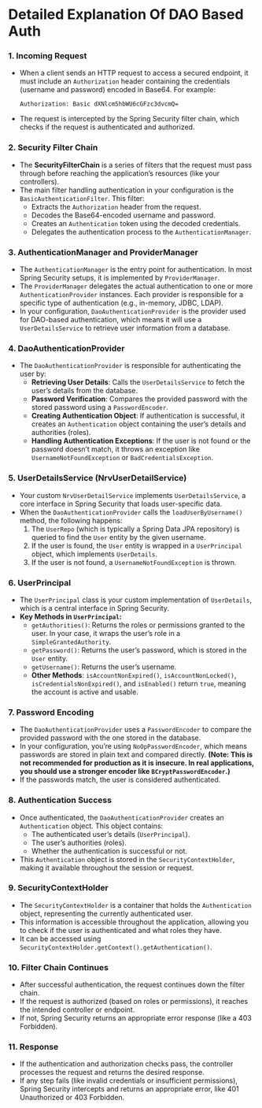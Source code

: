 # Detailed Explanation Of DAO Based Auth

### 1. **Incoming Request**

- When a client sends an HTTP request to access a secured endpoint, it must include an `Authorization` header containing
  the credentials (username and password) encoded in Base64. For example:
  ```
  Authorization: Basic dXNlcm5hbWU6cGFzc3dvcmQ=
  ```
- The request is intercepted by the Spring Security filter chain, which checks if the request is authenticated and
  authorized.

### 2. **Security Filter Chain**

- The **SecurityFilterChain** is a series of filters that the request must pass through before reaching the
  application’s resources (like your controllers).
- The main filter handling authentication in your configuration is the `BasicAuthenticationFilter`. This filter:
    - Extracts the `Authorization` header from the request.
    - Decodes the Base64-encoded username and password.
    - Creates an `Authentication` token using the decoded credentials.
    - Delegates the authentication process to the `AuthenticationManager`.

### 3. **AuthenticationManager and ProviderManager**

- The `AuthenticationManager` is the entry point for authentication. In most Spring Security setups, it is implemented
  by `ProviderManager`.
- The `ProviderManager` delegates the actual authentication to one or more `AuthenticationProvider` instances. Each
  provider is responsible for a specific type of authentication (e.g., in-memory, JDBC, LDAP).
- In your configuration, `DaoAuthenticationProvider` is the provider used for DAO-based authentication, which means it
  will use a `UserDetailsService` to retrieve user information from a database.

### 4. **DaoAuthenticationProvider**

- The `DaoAuthenticationProvider` is responsible for authenticating the user by:
    - **Retrieving User Details**: Calls the `UserDetailsService` to fetch the user’s details from the database.
    - **Password Verification**: Compares the provided password with the stored password using a `PasswordEncoder`.
    - **Creating Authentication Object**: If authentication is successful, it creates an `Authentication` object
      containing the user’s details and authorities (roles).
    - **Handling Authentication Exceptions**: If the user is not found or the password doesn’t match, it throws an
      exception like `UsernameNotFoundException` or `BadCredentialsException`.

### 5. **UserDetailsService (NrvUserDetailService)**

- Your custom `NrvUserDetailService` implements `UserDetailsService`, a core interface in Spring Security that loads
  user-specific data.
- When the `DaoAuthenticationProvider` calls the `loadUserByUsername()` method, the following happens:
    1. The `UserRepo` (which is typically a Spring Data JPA repository) is queried to find the `User` entity by the
       given username.
    2. If the user is found, the `User` entity is wrapped in a `UserPrincipal` object, which implements `UserDetails`.
    3. If the user is not found, a `UsernameNotFoundException` is thrown.

### 6. **UserPrincipal**

- The `UserPrincipal` class is your custom implementation of `UserDetails`, which is a central interface in Spring
  Security.
- **Key Methods in `UserPrincipal`:**
    - `getAuthorities()`: Returns the roles or permissions granted to the user. In your case, it wraps the user’s role
      in a `SimpleGrantedAuthority`.
    - `getPassword()`: Returns the user’s password, which is stored in the `User` entity.
    - `getUsername()`: Returns the user’s username.
    - **Other Methods**: `isAccountNonExpired()`, `isAccountNonLocked()`, `isCredentialsNonExpired()`, and `isEnabled()`
      return `true`, meaning the account is active and usable.

### 7. **Password Encoding**

- The `DaoAuthenticationProvider` uses a `PasswordEncoder` to compare the provided password with the one stored in the
  database.
- In your configuration, you’re using `NoOpPasswordEncoder`, which means passwords are stored in plain text and compared
  directly. **(Note: This is not recommended for production as it is insecure. In real applications, you should use a
  stronger encoder like `BCryptPasswordEncoder`.)**
- If the passwords match, the user is considered authenticated.

### 8. **Authentication Success**

- Once authenticated, the `DaoAuthenticationProvider` creates an `Authentication` object. This object contains:
    - The authenticated user’s details (`UserPrincipal`).
    - The user’s authorities (roles).
    - Whether the authentication is successful or not.
- This `Authentication` object is stored in the `SecurityContextHolder`, making it available throughout the session or
  request.

### 9. **SecurityContextHolder**

- The `SecurityContextHolder` is a container that holds the `Authentication` object, representing the currently
  authenticated user.
- This information is accessible throughout the application, allowing you to check if the user is authenticated and what
  roles they have.
- It can be accessed using `SecurityContextHolder.getContext().getAuthentication()`.

### 10. **Filter Chain Continues**

- After successful authentication, the request continues down the filter chain.
- If the request is authorized (based on roles or permissions), it reaches the intended controller or endpoint.
- If not, Spring Security returns an appropriate error response (like a 403 Forbidden).

### 11. **Response**

- If the authentication and authorization checks pass, the controller processes the request and returns the desired
  response.
- If any step fails (like invalid credentials or insufficient permissions), Spring Security intercepts and returns an
  appropriate error, like 401 Unauthorized or 403 Forbidden.

